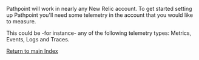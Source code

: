 Pathpoint will work in nearly any New Relic account. To get started setting up Pathpoint you'll need some telemetry in the account that you would like to measure. 

This could be -for instance- any of the following telemetry types: Metrics, Events, Logs and Traces. 

[Return to main Index](https://github.com/Alcones1/nr1-pathpoint/blob/main/Readme1.md) 